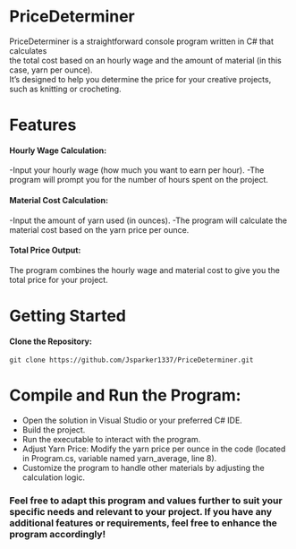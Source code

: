 # PriceDeterminer

PriceDeterminer is a straightforward console program written in C# that calculates</br>
the total cost based on an hourly wage and the amount of material (in this case, yarn per ounce).</br>
It’s designed to help you determine the price for your creative projects, such as knitting or crocheting.

# Features
#### Hourly Wage Calculation:
-Input your hourly wage (how much you want to earn per hour).
-The program will prompt you for the number of hours spent on the project.
#### Material Cost Calculation:
  -Input the amount of yarn used (in ounces).
  -The program will calculate the material cost based on the yarn price per ounce.
#### Total Price Output:
The program combines the hourly wage and material cost to give you the total price for your project.

# Getting Started
#### Clone the Repository:
```git clone https://github.com/Jsparker1337/PriceDeterminer.git```

# Compile and Run the Program:
- Open the solution in Visual Studio or your preferred C# IDE.
- Build the project.
- Run the executable to interact with the program.
- Adjust Yarn Price: Modify the yarn price per ounce in the code (located in Program.cs, variable named yarn_average, line 8).
- Customize the program to handle other materials by adjusting the calculation logic.
### Feel free to adapt this program and values further to suit your specific needs and relevant to your project. If you have any additional features or requirements, feel free to enhance the program accordingly! 
